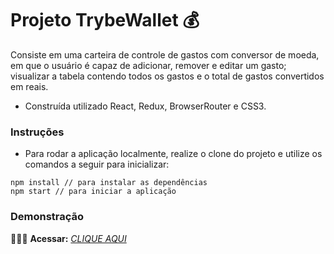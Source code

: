 # Projeto TrybeWallet 💰

Consiste em uma carteira de controle de gastos com conversor de moeda, em que o usuário é capaz de adicionar, remover e editar um gasto; visualizar a tabela contendo todos os gastos e o total de gastos convertidos em reais.

* Construída utilizado React, Redux, BrowserRouter e CSS3.

### Instruções

- Para rodar a aplicação localmente, realize o clone do projeto e utilize os comandos a seguir para inicializar:

```
npm install // para instalar as dependências
npm start // para iniciar a aplicação
```

### Demonstração

👨🏻‍💻 **Acessar:** _[CLIQUE AQUI]( https://trybewallet-ob4zveoc9-felmartins1985.vercel.app/)_


